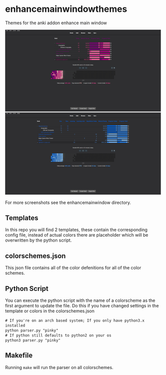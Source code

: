 # enhancemainwindowthemes
Themes for the anki addon enhance main window

![preview](enhancemainwindow/magenta_s.png)
![preview](enhancemainwindow/ice_e.png)

For more screenshots see the enhancemainwindow directory.

## Templates
In this repo you will find 2 templates, these contain the corresponding config file, instead of actual colors there are placeholder which will be overwritten by the python script.

## colorschemes.json
This json file contains all of the color defenitions for all of the color schemes.

## Python Script
You can execute the python script with the name of a colorscheme as the first argument to update the file. Do this if you have changed settings in the template or colors in the colorschemes.json
```
# If you're on an arch based system; If you only have python3.x installed
python parser.py "pinky"
# If python still defaults to python2 on your os
python3 parser.py "pinky"
```

## Makefile
Running `make` will run the parser on all colorschemes.
